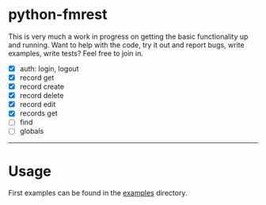 # python-fmrest

This is very much a work in progress on getting the basic functionality up and running. Want to help with the code, try it out and report bugs, write examples, write tests? Feel free to join in.

- [x] auth: login, logout
- [x] record get
- [x] record create
- [x] record delete
- [x] record edit
- [x] records get
- [ ] find
- [ ] globals

---

# Usage

First examples can be found in the [examples](https://github.com/davidhamann/python-fmrest/tree/master/examples) directory.
